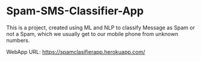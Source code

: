 # Spam-SMS-Classifier-App
This is a project, created using ML and NLP to classify Message as Spam or not a Spam, which we usually get to our mobile phone from unknown numbers.

WebApp URL:
https://spamclasifierapp.herokuapp.com/

